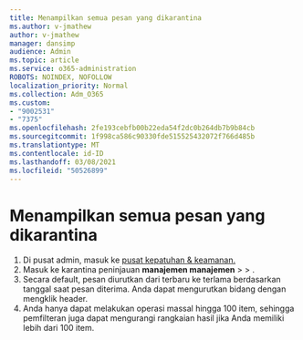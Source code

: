 ```yaml
---
title: Menampilkan semua pesan yang dikarantina
ms.author: v-jmathew
author: v-jmathew
manager: dansimp
audience: Admin
ms.topic: article
ms.service: o365-administration
ROBOTS: NOINDEX, NOFOLLOW
localization_priority: Normal
ms.collection: Adm_O365
ms.custom:
- "9002531"
- "7375"
ms.openlocfilehash: 2fe193cebfb00b22eda54f2dc0b264db7b9b84cb
ms.sourcegitcommit: 1f998ca586c90330fde515525432072f766d485b
ms.translationtype: MT
ms.contentlocale: id-ID
ms.lasthandoff: 03/08/2021
ms.locfileid: "50526899"
---
```

# <a name="view-all-quarantined-messages"></a>Menampilkan semua pesan yang dikarantina

1. Di pusat admin, masuk ke [pusat kepatuhan & keamanan.](https://go.microsoft.com/fwlink/p/?linkid=2077143)
2. Masuk ke karantina peninjauan **manajemen manajemen**  >    >  .
3. Secara default, pesan diurutkan dari terbaru ke terlama berdasarkan tanggal saat pesan diterima. Anda dapat mengurutkan bidang dengan mengklik header.
4. Anda hanya dapat melakukan operasi massal hingga 100 item, sehingga pemfilteran juga dapat mengurangi rangkaian hasil jika Anda memiliki lebih dari 100 item.
